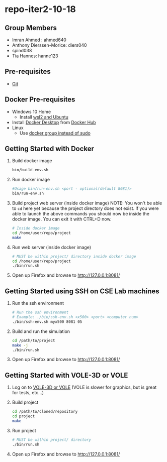 # repo-iter2-10-18

## Group Members
+ Imran Ahmed : ahmed640
+ Anthony Dierssen-Morice: diers040
+ spind038
+ Tia Hannes: hanne123

## Pre-requisites
  * [Git](https://git-scm.com/)

## Docker Pre-requisites
  * Windows 10 Home
    * Install [wsl2 and Ubuntu](https://www.youtube.com/watch?v=ilKQHAFeQR0&list=RDCMUCzLbHrU7U3cUDNQWWAqjceA&start_radio=1&t=7)
  * Install [Docker Desktop](https://hub.docker.com/?overlay=onboarding) from [Docker Hub](https://hub.docker.com/)
  * Linux
    * Use [docker group instead of sudo](https://www.digitalocean.com/community/tutorials/how-to-install-and-use-docker-on-ubuntu-18-04)

## Getting Started with Docker

1. Build docker image

    ```bash
    bin/build-env.sh
    ```

2. Run docker image

    ```bash
    #Usage bin/run-env.sh <port - optional(default 8081)>
    bin/run-env.sh
    ```

3. Build project web server (inside docker image) NOTE: You won't be able to `cd` here yet because the project directory does not exist. If you were able to launch the above commands you should now be inside the docker image. You can exit it with CTRL+D now.

    ```bash
    # Inside docker image
    cd /home/user/repo/project
    make
    ```

4. Run web server (inside docker image)

    ```bash
    # MUST be within project/ directory inside docker image
    cd /home/user/repo/project
    ./bin/run.sh
    ```

5. Open up Firefox and browse to http://127.0.0.1:8081/


## Getting Started using SSH on CSE Lab machines

1. Run the ssh environment
    ```bash
    # Run the ssh environment
    # Example: ./bin/ssh-env.sh <x500> <port> <computer num>
    ./bin/ssh-env.sh myx500 8081 05
    ```

2. Build and run the simulation

    ```bash
    cd /path/to/project
    make -j
    ./bin/run.sh
    ```

5. Open up Firefox and browse to http://127.0.0.1:8081/

## Getting Started with VOLE-3D or VOLE

1. Log on to [VOLE-3D or VOLE](https://vole.cse.umn.edu/) (VOLE is slower for graphics, but is great for tests, etc...)

2. Build project

    ```bash
    cd /path/to/cloned/repository
    cd project
    make
    ```

 2. Run project

    ```bash
    # MUST be within project/ directory
    ./bin/run.sh
    ```

 5. Open up Firefox and browse to http://127.0.0.1:8081/
